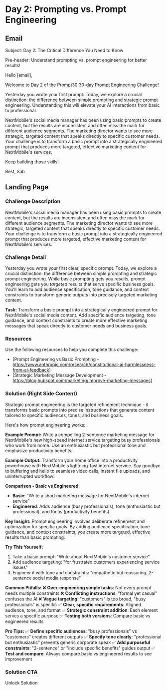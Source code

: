 # Day 2: Prompting vs. Prompt Engineering

## Email
Subject: Day 2: The Critical Difference You Need to Know

Pre-header: Understand prompting vs. prompt engineering for better results!

Hello [email],

Welcome to Day 2 of the Prompt30 30-day Prompt Engineering Challenge!

Yesterday you wrote your first prompt. Today, we explore a crucial distinction: the difference between simple prompting and strategic prompt engineering. Understanding this will elevate your AI interactions from basic to professional.

NextMobile's social media manager has been using basic prompts to create content, but the results are inconsistent and often miss the mark for different audience segments. The marketing director wants to see more strategic, targeted content that speaks directly to specific customer needs. Your challenge is to transform a basic prompt into a strategically engineered prompt that produces more targeted, effective marketing content for NextMobile's services.

Keep building those skills!

Best, Sab

## Landing Page

### Challenge Description
NextMobile's social media manager has been using basic prompts to create content, but the results are inconsistent and often miss the mark for different audience segments. The marketing director wants to see more strategic, targeted content that speaks directly to specific customer needs. Your challenge is to transform a basic prompt into a strategically engineered prompt that produces more targeted, effective marketing content for NextMobile's services.

### Challenge Detail
Yesterday you wrote your first clear, specific prompt. Today, we explore a crucial distinction: the difference between simple prompting and strategic prompt engineering. While basic prompting gets you results, prompt engineering gets you *targeted* results that serve specific business goals. You'll learn to add audience specification, tone guidance, and context constraints to transform generic outputs into precisely targeted marketing content.

**Task:**
Transform a basic prompt into a strategically engineered prompt for NextMobile's social media content. Add specific audience targeting, tone guidance, and context constraints to create more effective marketing messages that speak directly to customer needs and business goals.

### Resources
Use the following resources to help you complete this challenge:
- [Prompt Engineering vs Basic Prompting - https://www.anthropic.com/research/constitutional-ai-harmlessness-from-ai-feedback]
- [Strategic Marketing Message Development - https://blog.hubspot.com/marketing/improve-marketing-messages]

### Solution (Right Side Content)
Strategic prompt engineering is the targeted refinement technique - it transforms basic prompts into precise instructions that generate content tailored to specific audiences, tones, and business goals.

Here's how prompt engineering works:

**Example Prompt:**
Write a compelling 2-sentence marketing message for NextMobile's new high-speed internet service targeting busy professionals who work from home. Use an enthusiastic but professional tone and emphasize productivity benefits.

**Example Output:**
Transform your home office into a productivity powerhouse with NextMobile's lightning-fast internet service. Say goodbye to buffering and hello to seamless video calls, instant file uploads, and uninterrupted workflow!

**Comparison - Basic vs Engineered:**
- **Basic**: "Write a short marketing message for NextMobile's internet service"
- **Engineered**: Adds audience (busy professionals), tone (enthusiastic but professional), and focus (productivity benefits)

**Key Insight:**
Prompt engineering involves deliberate refinement and optimization for specific goals. By adding audience specification, tone guidance, and context constraints, you create more targeted, effective results than basic prompting.

**Try This Yourself:**
1. Take a basic prompt: "Write about NextMobile's customer service"
2. Add audience targeting: "for frustrated customers experiencing service issues"
3. Engineer it with tone and constraints: "empathetic but reassuring, 2-sentence social media response"

**Common Pitfalls:**
❌ **Over-engineering simple tasks**: Not every prompt needs multiple constraints
❌ **Conflicting instructions**: "formal yet casual" confuses the AI
❌ **Vague targeting**: "customers" is too broad, "busy professionals" is specific
✅ **Clear, specific requirements**: Aligned audience, tone, and format
✅ **Strategic constraint addition**: Each element serves a specific purpose
✅ **Testing both versions**: Compare basic vs engineered results

**Pro Tips:**
✅ **Define specific audiences**: "busy professionals" vs "customers" creates different outputs
✅ **Specify tone clearly**: "professional but enthusiastic" prevents generic corporate speak
✅ **Add purposeful constraints**: "2-sentence" or "include specific benefits" guides output
✅ **Test and compare**: Always compare basic vs engineered results to see improvement

### Solution CTA
Unlock Solution 